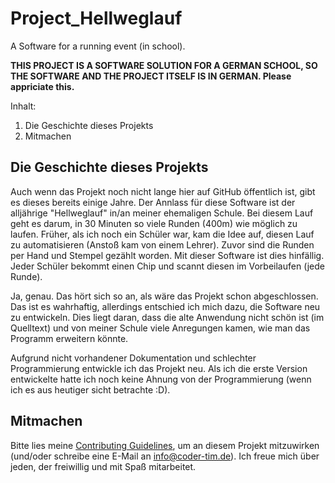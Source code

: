 # Project_Hellweglauf
A Software for a running event  (in school).

<b>THIS PROJECT IS A SOFTWARE SOLUTION FOR A GERMAN SCHOOL, SO THE SOFTWARE AND THE PROJECT ITSELF IS IN GERMAN.
Please appriciate this.</b>

Inhalt: 
1) Die Geschichte dieses Projekts
2) Mitmachen

## Die Geschichte dieses Projekts
Auch wenn das Projekt noch nicht lange hier auf GitHub öffentlich ist, gibt es dieses bereits einige Jahre. 
Der Annlass für diese Software ist der alljährige "Hellweglauf" in/an meiner ehemaligen Schule. Bei diesem Lauf geht es darum, in 30 Minuten so viele Runden (400m) wie möglich zu laufen. 
Früher, als ich noch ein Schüler war, kam die Idee auf, diesen Lauf zu automatisieren (Anstoß kam von einem Lehrer). Zuvor sind die Runden per Hand und Stempel gezählt worden. Mit dieser Software ist dies hinfällig. Jeder Schüler bekommt einen Chip und scannt diesen im Vorbeilaufen (jede Runde). 

Ja, genau. Das hört sich so an, als wäre das Projekt schon abgeschlossen. Das ist es wahrhaftig, allerdings entschied ich mich dazu, die Software neu zu entwickeln. Dies liegt daran, dass die alte Anwendung nicht schön ist (im Quelltext) und von meiner Schule viele Anregungen kamen, wie man das Programm erweitern könnte. 

Aufgrund nicht vorhandener Dokumentation und schlechter Programmierung entwickle ich das Projekt neu. Als ich die erste Version entwickelte hatte ich noch keine Ahnung von der Programmierung (wenn ich es aus heutiger sicht betrachte :D).

## Mitmachen
Bitte lies meine [Contributing Guidelines](https://github.com/timpo28/Project_Hellweglauf/blob/master/CONTRIBUTING.md), um an diesem Projekt mitzuwirken (und/oder schreibe eine E-Mail an info@coder-tim.de). Ich freue mich über jeden, der freiwillig und mit Spaß mitarbeitet. 
